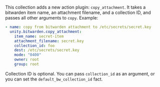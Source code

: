 This collection adds a new action plugin: `copy_attachment`. It takes a bitwarden item name, an attachment filename, and a collection ID, and passes all other arguments to `copy`. Example:

```yml
- name: copy from bitwarden attachment to /etc/secrets/secret.key
  unity.bitwarden.copy_attachment:
    item_name: secret-item
    attachment_filename: secret.key
    collection_id: foo
    dest: /etc/secrets/secret.key
    mode: "0400"
    owner: root
    group: root
```

Collection ID is optional. You can pass `collection_id` as an argument, or you can set the `default_bw_collection_id` fact.
